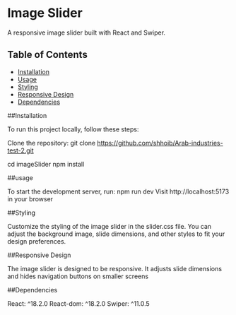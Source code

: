 # Image Slider

A responsive image slider built with React and Swiper.

## Table of Contents

- [Installation](#installation)
- [Usage](#usage)
- [Styling](#styling)
- [Responsive Design](#responsive-design)
- [Dependencies](#dependencies)

 ##Installation

To run this project locally, follow these steps:

 Clone the repository: git clone https://github.com/shhoib/Arab-industries-test-2.git
 
   cd imageSlider
   npm install

##usage

To start the development server, run:
npm run dev
Visit http://localhost:5173 in your browser


##Styling

Customize the styling of the image slider in the slider.css file. You can adjust the background image, slide dimensions, and other styles to fit your design preferences.


##Responsive Design

The image slider is designed to be responsive. It adjusts slide dimensions and hides navigation buttons on smaller screens


##Dependencies

React: ^18.2.0
React-dom: ^18.2.0
Swiper: ^11.0.5

